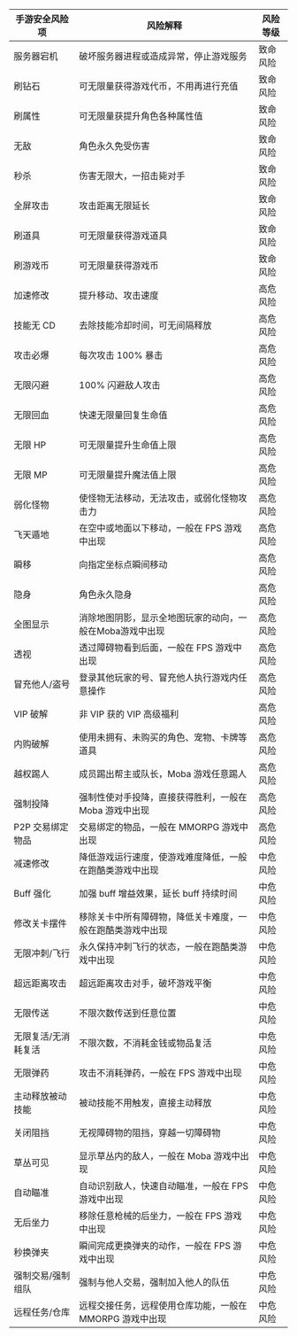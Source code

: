 
|手游安全风险项|风险解释|风险等级|
|---------|---------|---------|
|服务器宕机|破坏服务器进程或造成异常，停止游戏服务|致命风险|
|刷钻石|可无限量获得游戏代币，不用再进行充值|致命风险
|刷属性|可无限量获提升角色各种属性值|致命风险
|无敌|角色永久免受伤害|致命风险
|秒杀|伤害无限大，一招击毙对手|致命风险
|全屏攻击|攻击距离无限延长|致命风险
|刷道具|可无限量获得游戏道具|致命风险
|刷游戏币|可无限量获得游戏币|致命风险
|加速修改|提升移动、攻击速度|高危风险
|技能无 CD|去除技能冷却时间，可无间隔释放|高危风险
|攻击必爆|每次攻击 100% 暴击|高危风险
|无限闪避|100% 闪避敌人攻击|高危风险
|无限回血|快速无限量回复生命值|高危风险
|无限 HP|可无限量提升生命值上限|高危风险
|无限 MP|可无限量提升魔法值上限|高危风险
|弱化怪物|使怪物无法移动，无法攻击，或弱化怪物攻击力|高危风险
|飞天遁地|在空中或地面以下移动，一般在 FPS 游戏中出现|高危风险
|瞬移|向指定坐标点瞬间移动|高危风险
|隐身|角色永久隐身|高危风险
|全图显示|消除地图阴影，显示全地图玩家的动向，一般在Moba游戏中出现|高危风险
|透视|透过障碍物看到后面，一般在 FPS 游戏中出现|高危风险
|冒充他人/盗号|登录其他玩家的号、冒充他人执行游戏内任意操作|高危风险
|VIP 破解|非 VIP 获的 VIP 高级福利|高危风险
|内购破解|使用未拥有、未购买的角色、宠物、卡牌等道具|高危风险
|越权踢人|成员踢出帮主或队长，Moba 游戏任意踢人|高危风险
|强制投降|强制性使对手投降，直接获得胜利，一般在 Moba 游戏中出现|高危风险
|P2P 交易绑定物品|交易绑定的物品，一般在 MMORPG 游戏中出现|高危风险
|减速修改|降低游戏运行速度，使游戏难度降低，一般在跑酷类游戏中出现|中危风险
|Buff 强化|加强 buff 增益效果，延长 buff 持续时间|中危风险
|修改关卡摆件|移除关卡中所有障碍物，降低关卡难度，一般在跑酷类游戏中出现|中危风险
|无限冲刺/飞行|永久保持冲刺飞行的状态，一般在跑酷类游戏中出现|中危风险
|超远距离攻击|超远距离攻击对手，破坏游戏平衡|中危风险
|无限传送|不限次数传送到任意位置|中危风险
|无限复活/无消耗复活|不限次数，不消耗金钱或物品复活|中危风险
|无限弹药|攻击不消耗弹药，一般在 FPS 游戏中出现|中危风险
|主动释放被动技能|被动技能不用触发，直接主动释放|中危风险
|关闭阻挡|无视障碍物的阻挡，穿越一切障碍物|中危风险
|草丛可见|显示草丛内的敌人，一般在 Moba 游戏中出现|中危风险
|自动瞄准|自动识别敌人，快速自动瞄准，一般在 FPS 游戏中出现|中危风险
|无后坐力|移除任意枪械的后坐力，一般在 FPS 游戏中出现|中危风险
|秒换弹夹|瞬间完成更换弹夹的动作，一般在 FPS 游戏中出现|中危风险
|强制交易/强制组队|强制与他人交易，强制加入他人的队伍|中危风险
|远程任务/仓库|远程交接任务，远程使用仓库功能，一般在 MMORPG 游戏中出现|中危风险
